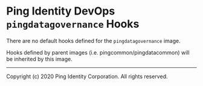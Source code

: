 
# Ping Identity DevOps `pingdatagovernance` Hooks
There are no default hooks defined for the `pingdatagovernance` image.

Hooks defined by parent images (i.e. pingcommon/pingdatacommon)
will be inherited by this image.

---

Copyright (c) 2020 Ping Identity Corporation. All rights reserved.
